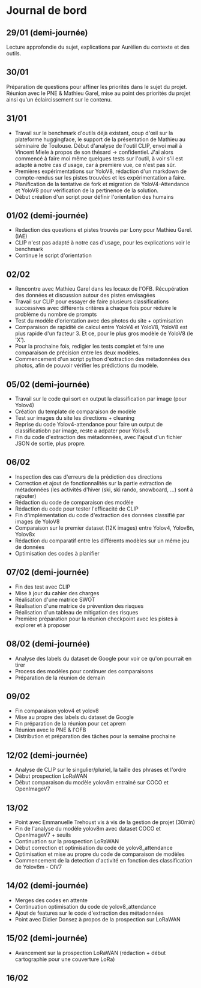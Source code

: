 # Journal de bord

## 29/01 (demi-journée)
Lecture approfondie du sujet, explications par Aurélien du contexte et des outils.

## 30/01
Préparation de questions pour affiner les priorités dans le sujet du projet.  
Réunion avec le PNE & Mathieu Garel, mise au point des priorités du projet ainsi qu'un éclaircissement sur le contenu.

## 31/01
- Travail sur le benchmark d'outils déjà existant, coup d'œil sur la plateforme huggingface, le support de la présentation de Mathieu au séminaire de Toulouse.
Début d'analyse de l'outil CLIP, envoi mail à Vincent Miele à propos de son thésard -> confidentiel.
J'ai alors commencé à faire moi même quelques tests sur l'outil, à voir s'il est adapté à notre cas d'usage, car à première vue, ce n'est pas sûr.
- Premières expérimentations sur YoloV8, rédaction d'un markdown de compte-rendus sur les pistes trouvées et les expérimentation a faire.
- Planification de la tentative de fork et migration de YoloV4-Attendance et YoloV8 pour vérification de la pertinence de la solution.
- Début création d'un script pour définir l'orientation des humains

## 01/02 (demi-journée)

- Redaction des questions et pistes trouvés par Lony pour Mathieu Garel. (IAE)
- CLIP n'est pas adapté à notre cas d'usage, pour les explications voir le benchmark
- Continue le script d'orientation

## 02/02

- Rencontre avec Mathieu Garel dans les locaux de l'OFB. Récupération des données et discussion autour des pistes envisagées
- Travail sur CLIP pour essayer de faire plusieurs classifications successives avec différents critères à chaque fois pour réduire le problème du nombre de prompts
- Test du modèle d'orientation avec des photos du site + optimisation
- Comparaison de rapidité de calcul entre YoloV4 et YoloV8, YoloV8 est plus rapide d'un facteur 3. Et ce, pour le plus gros modèle de YoloV8 (le 'X').
- Pour la prochaine fois, redigier les tests complet et faire une comparaison de précision entre les deux modèles.
- Commencement d'un script python d'extraction des métadonnées des photos, afin de pouvoir vérifier les prédictions du modèle.

## 05/02 (demi-journée)
- Travail sur le code qui sort en output la classification par image (pour Yolov4)
- Création du template de comparaison de modèle
- Test sur images du site les directions + cleaning
- Reprise du code Yolov4-attendance pour faire un output de classificatiobn par image, reste a adpater pour Yolov8.
- Fin du code d'extraction des métadonnées, avec l'ajout d'un fichier JSON de sortie, plus propre.

## 06/02
- Inspection des cas d'erreurs de la prédiction des directions
- Correction et ajout de fonctionnalités sur la partie extraction de métadonnées (les activités d'hiver (ski, ski rando, snowboard, ...) sont à rajouter)
- Rédaction du code de comparaison des modèle
- Rédaction du code pour tester l'efficacité de CLIP
- Fin d'implémentation du code d'extraction des données classifié par images de YoloV8
- Comparaison sur le premier dataset (12K images) entre Yolov4, Yolov8n, Yolov8x
- Rédaction du comparatif entre les différents modèles sur un même jeu de données
- Optimisation des codes à planifier

## 07/02 (demi-journée)
- Fin des test avec CLIP
- Mise à jour du cahier des charges
- Réalisation d'une matrice SWOT
- Réalisation d'une matrice de prévention des risques
- Réalisation d'un tableau de mitigation des risques
- Première préparation pour la réunion checkpoint avec les pistes à explorer et à proposer

## 08/02 (demi-journée)
- Analyse des labels du dataset de Google pour voir ce qu'on pourrait en tirer
- Process des modèles pour continuer des comparaisons
- Préparation de la réunion de demain

## 09/02
- Fin comparaison yolov4 et yolov8
- Mise au propre des labels du dataset de Google
- Fin préparation de la réunion pour cet aprem
- Réunion avec le PNE & l'OFB
- Distribution et préparation des tâches pour la semaine prochaine

## 12/02 (demi-journée)
- Analyse de CLIP sur le singulier/pluriel, la taille des phrases et l'ordre
- Début prospection LoRaWAN
- Début comparaison du modèle yolov8m entrainé sur COCO et OpenImageV7

## 13/02
- Point avec Emmanuelle Trehoust vis à vis de la gestion de projet (30min)
- Fin de l'analyse du modèle yolov8m avec dataset COCO et OpenImageV7 + seuils
- Continuation sur la prospection LoRaWAN
- Début correction et optimisation du code de yolov8_attendance
- Optimisation et mise au propre du code de comparaison de modèles
- Commencement de la detection d'activité en fonction des classification de Yolov8m - OIV7

## 14/02 (demi-journée)
- Merges des codes en attente
- Continuation optimisation du code de yolov8_attendance
- Ajout de features sur le code d'extraction des métadonnées
- Point avec Didier Donsez à propos de la prospection sur LoRaWAN

## 15/02 (demi-journée)
- Avancement sur la prospection LoRaWAN (rédaction + début cartographie pour une couverture LoRa)

## 16/02
